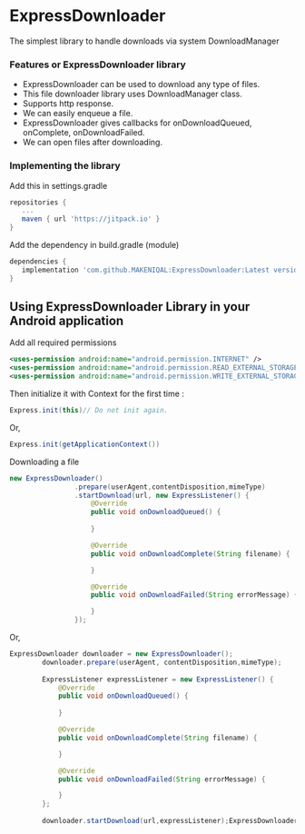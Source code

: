 # ExpressDownloader
The simplest library to handle downloads via system DownloadManager
### Features or ExpressDownloader library
* ExpressDownloader can be used to download any type of files.
* This file downloader library uses DownloadManager class.
* Supports http response.
* We can easily enqueue a file.
* ExpressDownloader gives callbacks for onDownloadQueued, onComplete, onDownloadFailed.
* We can open files after downloading.
### Implementing the library
Add this in settings.gradle
```gradle
repositories {
   ...
   maven { url 'https://jitpack.io' }
}
```
Add the dependency in build.gradle (module)
```gradle
dependencies {
   implementation 'com.github.MAKENIQAL:ExpressDownloader:Latest version'
}
```

## Using ExpressDownloader Library in your Android application
Add all required permissions
```xml
<uses-permission android:name="android.permission.INTERNET" />
<uses-permission android:name="android.permission.READ_EXTERNAL_STORAGE"/>
<uses-permission android:name="android.permission.WRITE_EXTERNAL_STORAGE"/>
```
Then initialize it with Context for the first time :
```java
Express.init(this)// Do not init again.
```
Or,
```java
Express.init(getApplicationContext())
```
Downloading a file
```java
new ExpressDownloader()
                .prepare(userAgent,contentDisposition,mimeType)
                .startDownload(url, new ExpressListener() {
                    @Override
                    public void onDownloadQueued() {
                        
                    }

                    @Override
                    public void onDownloadComplete(String filename) {

                    }

                    @Override
                    public void onDownloadFailed(String errorMessage) {

                    }
                });
```                
Or,
```java
ExpressDownloader downloader = new ExpressDownloader();
        downloader.prepare(userAgent, contentDisposition,mimeType);
        
        ExpressListener expressListener = new ExpressListener() {
            @Override
            public void onDownloadQueued() {
                
            }

            @Override
            public void onDownloadComplete(String filename) {

            }

            @Override
            public void onDownloadFailed(String errorMessage) {

            }
        };
        
        downloader.startDownload(url,expressListener);ExpressDownloader downloader = new ExpressDownloader();
      
```        
